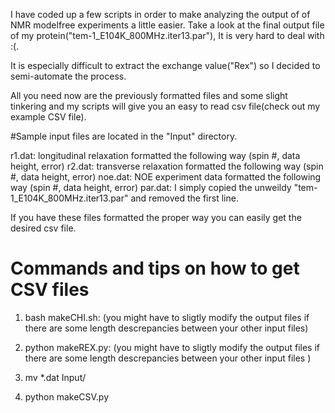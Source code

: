 I have coded up a few scripts in order to make analyzing the output of 
of NMR modelfree experiments a little easier. Take a look at the final output file of my protein("tem-1_E104K_800MHz.iter13.par"), It is very hard to deal with :(.

It is especially difficult to extract the exchange value("Rex") so I decided to semi-automate the process.

All you need now are the previously formatted files and some slight tinkering and my 
scripts will give you an easy to read csv file(check out my example CSV file). 


#Sample input files are located in the "Input" directory.

r1.dat: longitudinal relaxation formatted the following way (spin #, data height, error)
r2.dat: transverse relaxation formatted the following way (spin #, data height, error)
noe.dat: NOE experiment data formatted the following way (spin #, data height, error)
par.dat: I simply copied the unweildy "tem-1_E104K_800MHz.iter13.par" and removed the first line. 

If you have these files formatted the proper way you can easily get the desired csv file. 

# Commands and tips on how to get CSV files
1. bash makeCHI.sh:
(you might have to sligtly modify the output files if there are some length descrepancies between your other input files) 

2. python makeREX.py:
(you might have to sligtly modify the output files if there are some length descrepancies between your other input files )

3. mv *.dat Input/

4. python makeCSV.py   
